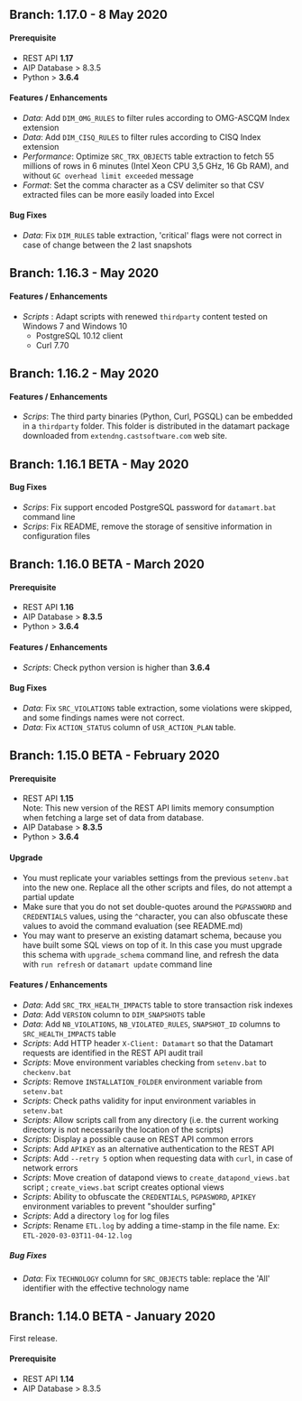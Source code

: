 ## Branch: 1.17.0 - 8 May 2020

#### Prerequisite

- REST API **1.17**<br>
- AIP Database > 8.3.5
- Python > **3.6.4**

#### Features / Enhancements

 - *Data*: Add ```DIM_OMG_RULES``` to filter rules according to OMG-ASCQM Index extension
 - *Data*: Add ```DIM_CISQ_RULES``` to filter rules according to CISQ Index extension
  - *Performance*: Optimize ```SRC_TRX_OBJECTS``` table extraction to fetch 55 millions of rows in 6 minutes (Intel Xeon CPU 3,5 GHz, 16 Gb RAM), and without ```GC overhead limit exceeded``` message
 - *Format*: Set the  comma character as a CSV delimiter so that CSV extracted files can be more easily loaded into Excel
 
#### Bug Fixes
 - *Data*: Fix ```DIM_RULES``` table extraction, 'critical' flags were not correct in case of change between the 2 last snapshots

## Branch: 1.16.3 - May 2020

#### Features / Enhancements

- *Scripts* : Adapt scripts with renewed ```thirdparty``` content tested on Windows 7 and Windows 10
  - PostgreSQL 10.12 client
  - Curl 7.70

## Branch: 1.16.2 - May 2020

#### Features / Enhancements

- *Scrips*: The third party binaries (Python, Curl, PGSQL) can be embedded in a ```thirdparty``` folder. This folder is distributed in the datamart package downloaded from ```extendng.castsoftware.com``` web site.

## Branch: 1.16.1 BETA - May 2020

#### Bug Fixes

- *Scrips*: Fix support encoded PostgreSQL password for ```datamart.bat``` command line
- *Scrips*: Fix README, remove the storage of sensitive information in configuration files

## Branch: 1.16.0 BETA - March 2020

#### Prerequisite

- REST API **1.16**<br>
- AIP Database > **8.3.5**
- Python > **3.6.4**

#### Features / Enhancements

- *Scripts*: Check python version is higher than **3.6.4**

#### Bug Fixes
 
 - *Data*: Fix ```SRC_VIOLATIONS``` table extraction, some violations were skipped, and some findings names were not correct.
 - *Data*: Fix ```ACTION_STATUS``` column of ```USR_ACTION_PLAN``` table. 

## Branch: 1.15.0 BETA - February 2020

#### Prerequisite

- REST API **1.15**<br>
Note: This new version of the REST API limits memory consumption when fetching a large set of data from database.
- AIP Database > **8.3.5**
- Python > **3.6.4**

#### Upgrade

- You must replicate your variables settings from the previous ```setenv.bat``` into the new one. Replace all the other scripts and files, do not attempt a partial update
- Make sure that you do not set double-quotes around the ```PGPASSWORD``` and ```CREDENTIALS``` values, using the ```^```character, you can also  obfuscate these values to avoid the command evaluation (see README.md)
- You may want to preserve an existing datamart schema, because you have built some SQL views on top of it. In this case you must upgrade this schema with ```upgrade_schema``` command line, and refresh the data with ```run refresh``` or ```datamart update``` command line

#### Features / Enhancements

- *Data*: Add ```SRC_TRX_HEALTH_IMPACTS``` table to store transaction risk indexes
- *Data*: Add ```VERSION``` column to ```DIM_SNAPSHOTS``` table
- *Data*: Add ```NB_VIOLATIONS```, ```NB_VIOLATED_RULES```, ```SNAPSHOT_ID``` columns to ```SRC_HEALTH_IMPACTS``` table
- *Scripts*: Add HTTP header ```X-Client: Datamart``` so that the Datamart requests are identified in the REST API audit trail
- *Scripts*: Move environment variables checking from ```setenv.bat``` to ```checkenv.bat```
- *Scripts*: Remove ```INSTALLATION_FOLDER``` environment variable from ```setenv.bat```
- *Scripts*: Check paths validity for input environment variables in ```setenv.bat```
- *Scripts*: Allow scripts call from any directory (i.e. the current working directory is not necessarily the location of the scripts)
- *Scripts*: Display a possible cause on REST API common errors
- *Scripts*: Add ```APIKEY``` as an alternative authentication to the REST API
- *Scripts*: Add ```--retry 5``` option when requesting data with ```curl```, in case of network errors
- *Scripts*: Move creation of datapond views to ```create_datapond_views.bat``` script ; `create_views.bat` script creates optional views
- *Scripts*: Ability to obfuscate the ```CREDENTIALS```, ```PGPASWORD```, ```APIKEY``` environment variables to prevent "shoulder surfing"
- *Scripts*: Add a directory ```log``` for log files
- *Scripts*: Rename ```ETL.log``` by adding a time-stamp in the file name. Ex: ```ETL-2020-03-03T11-04-12.log```
 
##### Bug Fixes

- *Data*: Fix ```TECHNOLOGY``` column for ```SRC_OBJECTS``` table: replace the 'All' identifier with the effective technology name

## Branch: 1.14.0 BETA - January 2020

First release.

#### Prerequisite

- REST API  **1.14**
- AIP Database > 8.3.5



